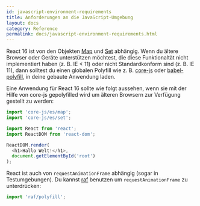 ```yaml
---
id: javascript-environment-requirements
title: Anforderungen an die JavaScript-Umgebung
layout: docs
category: Reference
permalink: docs/javascript-environment-requirements.html
---
```


React 16 ist von den Objekten [Map](https://developer.mozilla.org/de/docs/Web/JavaScript/Reference/Global_Objects/Map) und [Set](https://developer.mozilla.org/de/docs/Web/JavaScript/Reference/Global_Objects/Set) abhängig.
Wenn du ältere Browser oder Geräte unterstützen möchtest, die diese Funktionaltät nicht implementiert haben (z. B. IE < 11) oder nicht Standardkonform sind (z. B. IE 11), dann solltest du einen globalen
Polyfill wie z. B. [core-js](https://github.com/zloirock/core-js) oder [babel-polyfill](https://babeljs.io/docs/usage/polyfill/), in deine gebaute Anwendung laden.

Eine Anwendung für React 16 sollte wie folgt aussehen, wenn sie mit der Hilfe von
core-js gepolyfilled wird um älteren Browsern zur Verfügung gestellt zu werden:

```js
import 'core-js/es/map';
import 'core-js/es/set';

import React from 'react';
import ReactDOM from 'react-dom';

ReactDOM.render(
  <h1>Hallo Welt!</h1>,
  document.getElementById('root')
);
```

React ist auch von `requestAnimationFrame` abhängig (sogar in Testumgebungen).
Du kannst [raf](https://www.npmjs.com/package/raf) benutzen um `requestAnimationFrame` zu unterdrücken:

```js
import 'raf/polyfill';
```
